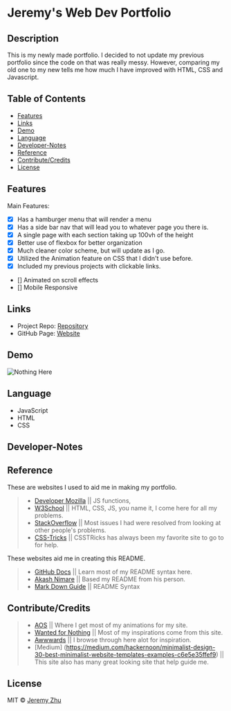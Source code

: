 # Jeremy's Web Dev Portfolio

## Description

This is my newly made portfolio. I decided to not update my previous portfolio since the code on that was really messy. However, comparing my old one to my new tells me how much I have improved with HTML, CSS and Javascript.

## Table of Contents

* [Features](#Features)
* [Links](#Links)
* [Demo](#Demo)
* [Language](#Language)
* [Developer-Notes](#Developer-Notes)
* [Reference](#Reference)
* [Contribute/Credits](#Contribute/Credits)
* [License](#License)

## Features
Main Features: 
- [x] Has a hamburger menu that will render a menu
- [x] Has a side bar nav that will lead you to whatever page you there is.
- [x] A single page with each section taking up 100vh of the height
- [x] Better use of flexbox for better organization
- [x] Much cleaner color scheme, but will update as I go.
- [x] Utilized the Animation feature on CSS that I didn't use before.
- [x] Included my previous projects with clickable links.
- [] Animated on scroll effects
- [] Mobile Responsive

## Links

* Project Repo: [Repository](https://github.com/jeishu/jeishu.github.io)
* GitHub Page: [Website](https://jeishu.github.io/)

## Demo

![Nothing Here]()

## Language

* JavaScript
* HTML
* CSS

## Developer-Notes


## Reference

These are websites I used to aid me in making my portfolio.

> - [Developer Mozilla](https://developer.mozilla.org/en-US/) || JS functions, 
> - [W3School](https://www.w3schools.com/) || HTML, CSS, JS, you name it, I come here for all my problems.
> - [StackOverflow](https://www.stackoverflow.com/) || Most issues I had were resolved from looking at other people's problems.
> - [CSS-Tricks](https://css-tricks.com/) || CSSTRicks has always been my favorite site to go to for help.

These websites aid me in creating this README.

> - [GitHub Docs](https://docs.github.com/en/free-pro-team@latest/github/writing-on-github/basic-writing-and-formatting-syntax) || Learn most of my README syntax here.
> - [Akash Nimare](https://medium.com/@meakaakka/a-beginners-guide-to-writing-a-kickass-readme-7ac01da88ab3) || Based my README from his person.
> - [Mark Down Guide](https://www.markdownguide.org/cheat-sheet/) || README Syntax

## Contribute/Credits

> - [AOS](https://github.com/michalsnik/aos) || Where I get most of my animations for my site.
> - [Wanted for Nothing](https://wantedfornothing.com/) || Most of my inspirations come from this site.
> - [Awwwards](https://www.awwwards.com/95-inspiring-websites-of-web-design-agencies.html) || I browse through here alot for inspiration.
> - [Medium] (https://medium.com/hackernoon/minimalist-design-30-best-minimalist-website-templates-examples-c6e5e35ffef9) || This site also has many great looking site that help guide me.

## License

MIT © [Jeremy Zhu](https://github.com/jeishu)
